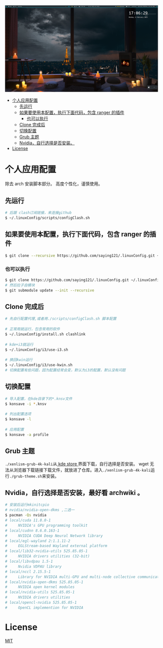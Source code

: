 ![桌面图像](./pictures/desktop.png)

<!--toc:start-->

- [个人应用配置](#个人应用配置)
  - [先运行](#先运行)
  - [如果要使用本配置，执行下面代码，包含 ranger 的插件](#如果要使用本配置执行下面代码包含-ranger-的插件)
    - [也可以执行](#也可以执行)
  - [Clone 完成后](#clone-完成后)
  - [切换配置](#切换配置)
  - [Grub 主题](#grub-主题)
  - [Nvidia，自行选择是否安装。](#nvidia自行选择是否安装)
- [License](#license)
<!--toc:end-->

# 个人应用配置

除去 arch 安装脚本部分。
高度个性化，谨慎使用。

## 先运行

```bash
# 后跟 clash订阅链接，来连接github
$ ~/.linuxConfig/scripts/configClash.sh
```

## 如果要使用本配置，执行下面代码，包含 ranger 的插件

```bash
$ git clone --recursive https://github.com/saying121/.linuxConfig.git ~/.linuxConfig
```

### 也可以执行

```bash
$ git clone https://github.com/saying121/.linuxConfig.git ~/.linuxConfig
# 然后拉子自模块
$ git submodule update --init --recursive
```

## Clone 完成后

```bash
# 先自行配置代理,或者用./scripts/configClash.sh 脚本配置

# 正常用就运行，包含常用的软件
$ ~/.linuxConfig/install.sh clashlink

# kde+i3就运行
$ ~/.linuxConfig/i3/use-i3.sh

# 换回kwin运行
$ ~/.linuxConfig/i3/use-kwin.sh
# 切换配置有些问题，因为配置经常会变，默认为i3的配置，默认没有问题
```

## 切换配置

```bash
# 导入配置，在kde目录下的*.knsv文件
$ konsave -i *.knsv

# 列出配置选项
$ konsave -l

# 应用配置
$ konsave -a profile
```

## Grub 主题

`./xenlism-grub-4k-kali`从[ kde store ](https://store.kde.org/p/1440862)界面下载，自行选择是否安装。
wget 无法从浏览器下载链接下载文件，就放进了仓库。进入`./xenlism-grub-4k-kali`运行`./grub-theme.sh`来安装。

## Nvidia，自行选择是否安装，最好看 archwiki 。

```bash
# 安装后运行mkinitcpio
# nvidia/nvidia-open-dkms ,二选一
$ pacman -Qs nvidia
# local/cuda 11.8.0-1
#     NVIDIA's GPU programming toolkit
# local/cudnn 8.6.0.163-1
#     NVIDIA CUDA Deep Neural Network library
# local/egl-wayland 2:1.1.11-2
#     EGLStream-based Wayland external platform
# local/lib32-nvidia-utils 525.85.05-1
#     NVIDIA drivers utilities (32-bit)
# local/libvdpau 1.5-1
#     Nvidia VDPAU library
# local/nccl 2.15.5-1
#     Library for NVIDIA multi-GPU and multi-node collective communication primitives
# local/nvidia-open-dkms 525.85.05-1
#     NVIDIA open kernel modules
# local/nvidia-utils 525.85.05-1
#     NVIDIA drivers utilities
# local/opencl-nvidia 525.85.05-1
#     OpenCL implemention for NVIDIA
```

# License

[MIT](./LICENSE)

